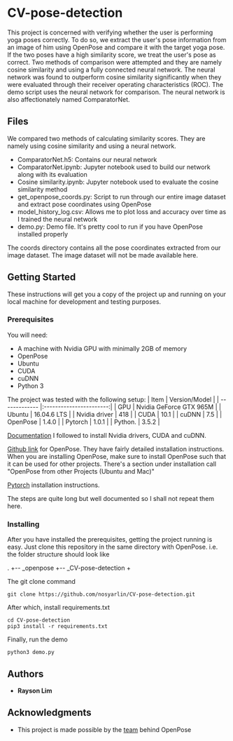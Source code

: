 # CV-pose-detection
This project is concerned with verifying whether the user is performing yoga poses correctly. To do so, we extract the user's pose information from an image of him using OpenPose and compare it with the target yoga pose. If the two poses have a high similarity score, we treat the user's pose as correct. Two methods of comparison were attempted and they are namely cosine similarity and using a fully connected neural network. The neural network was found to outperform cosine similarity significantly when they were evaluated through their receiver operating characteristics (ROC). The demo script uses the neural network for comparison. The neural network is also affectionately named ComparatorNet. 

## Files
We compared two methods of calculating similarity scores. They are namely using cosine similarity and using a neural network. 

+ ComparatorNet.h5: Contains our neural network
+ ComparatorNet.ipynb: Jupyter notebook used to build our network along with its evaluation
+ Cosine similarity.ipynb: Jupyter notebook used to evaluate the cosine similarity method
+ get_openpose_coords.py: Script to run through our entire image dataset and extract pose coordinates using OpenPose
+ model_history_log.csv: Allows me to plot loss and accuracy over time as I trained the neural network
+ demo.py: Demo file. It's pretty cool to run if you have OpenPose installed properly

The coords directory contains all the pose coordinates extracted from our image dataset. The image dataset will not be made available here. 

## Getting Started
These instructions will get you a copy of the project up and running on your local machine for development and testing purposes. 

### Prerequisites
You will need:
+ A machine with Nvidia GPU with minimally 2GB of memory
+ OpenPose
+ Ubuntu
+ CUDA
+ cuDNN
+ Python 3

The project was tested with the following setup:
| Item          | Version/Model           |
| ------------- |:-----------------------:|
| GPU           | Nvidia GeForce GTX 965M |
| Ubuntu        | 16.04.6 LTS             |
| Nvidia driver | 418                     |
| CUDA          | 10.1                    |
| cuDNN         | 7.5                     |
| OpenPose      | 1.4.0                   |
| Pytorch       | 1.0.1                   |
| Python.       | 3.5.2                   |

[Documentation](https://docs.nvidia.com/deeplearning/sdk/cudnn-install/index.html) I followed to install Nvidia drivers, CUDA and cuDNN.

[Github link](https://github.com/CMU-Perceptual-Computing-Lab/openpose) for OpenPose. They have fairly detailed installation instructions. When you are installing OpenPose, make sure to install OpenPose such that it can be used for other projects. There's a section under installation call "OpenPose from other Projects (Ubuntu and Mac)"

[Pytorch](https://pytorch.org/) installation instructions. 

The steps are quite long but well documented so I shall not repeat them here. 

### Installing
After you have installed the prerequisites, getting the project running is easy. Just clone this repository in the same directory with OpenPose. i.e. the folder structure should look like

.
+-- _openpose
+-- _CV-pose-detection
+

The git clone command
```
git clone https://github.com/nosyarlin/CV-pose-detection.git
```

After which, install requirements.txt
```
cd CV-pose-detection
pip3 install -r requirements.txt
```

Finally, run the demo
```
python3 demo.py
```

## Authors

* **Rayson Lim** 


## Acknowledgments

* This project is made possible by the [team](https://github.com/CMU-Perceptual-Computing-Lab) behind OpenPose